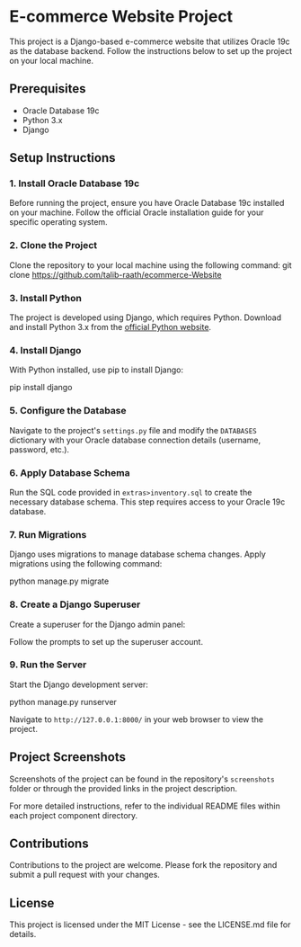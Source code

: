 # E-commerce Website Project

This project is a Django-based e-commerce website that utilizes Oracle 19c as the database backend. Follow the instructions below to set up the project on your local machine.

## Prerequisites

- Oracle Database 19c
- Python 3.x
- Django

## Setup Instructions

### 1. Install Oracle Database 19c

Before running the project, ensure you have Oracle Database 19c installed on your machine. Follow the official Oracle installation guide for your specific operating system.

### 2. Clone the Project

Clone the repository to your local machine using the following command:
git clone https://github.com/talib-raath/ecommerce-Website


### 3. Install Python

The project is developed using Django, which requires Python. Download and install Python 3.x from the [official Python website](https://www.python.org/).

### 4. Install Django

With Python installed, use pip to install Django:

pip install django


### 5. Configure the Database

Navigate to the project's `settings.py` file and modify the `DATABASES` dictionary with your Oracle database connection details (username, password, etc.).

### 6. Apply Database Schema

Run the SQL code provided in `extras>inventory.sql` to create the necessary database schema. This step requires access to your Oracle 19c database.

### 7. Run Migrations

Django uses migrations to manage database schema changes. Apply migrations using the following command:

python manage.py migrate


### 8. Create a Django Superuser

Create a superuser for the Django admin panel:


Follow the prompts to set up the superuser account.

### 9. Run the Server

Start the Django development server:

python manage.py runserver


Navigate to `http://127.0.0.1:8000/` in your web browser to view the project.

## Project Screenshots

Screenshots of the project can be found in the repository's `screenshots` folder or through the provided links in the project description.

For more detailed instructions, refer to the individual README files within each project component directory.

## Contributions

Contributions to the project are welcome. Please fork the repository and submit a pull request with your changes.

## License

This project is licensed under the MIT License - see the LICENSE.md file for details.
